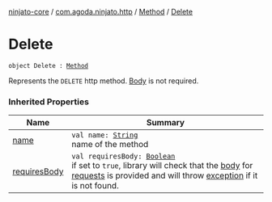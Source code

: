 [ninjato-core](../../index.md) / [com.agoda.ninjato.http](../index.md) / [Method](index.md) / [Delete](./-delete.md)

# Delete

`object Delete : `[`Method`](index.md)

Represents the `DELETE` http method. [Body](../-body/index.md) is not required.

### Inherited Properties

| Name | Summary |
|---|---|
| [name](name.md) | `val name: `[`String`](https://kotlinlang.org/api/latest/jvm/stdlib/kotlin/-string/index.html)<br>name of the method |
| [requiresBody](requires-body.md) | `val requiresBody: `[`Boolean`](https://kotlinlang.org/api/latest/jvm/stdlib/kotlin/-boolean/index.html)<br>if set to `true`, library will check that the [body](../-body/index.md) for [requests](../-request/index.md) is provided and will throw [exception](../../com.agoda.ninjato.exception/-missing-body-exception/index.md) if it is not found. |
